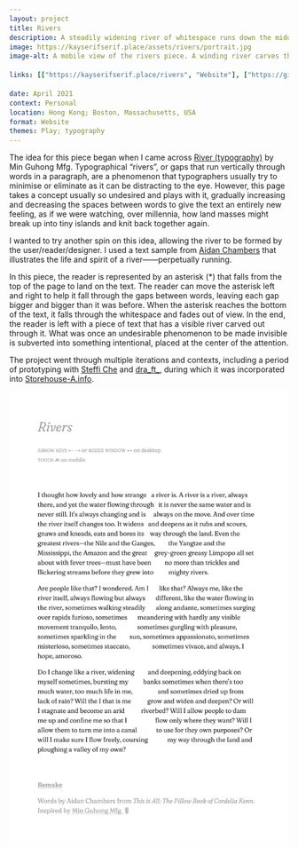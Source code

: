```yaml
---
layout: project
title: Rivers
description: A steadily widening river of whitespace runs down the middle of a text passage.
image: https://kayserifserif.place/assets/rivers/portrait.jpg
image-alt: A mobile view of the rivers piece. A winding river carves through the middle of the piece, narrow at first then wider and wider.

links: [["https://kayserifserif.place/rivers", "Website"], ["https://github.com/kayserifserif/rivers", "GitHub"]]

date: April 2021
context: Personal
location: Hong Kong; Boston, Massachusetts, USA
format: Website
themes: Play; typography
---
```


The idea for this piece began when I came across [River (typography)](https://products.minguhongmfg.com/river-typography/) by Min Guhong Mfg. Typographical “rivers”, or gaps that run vertically through words in a paragraph, are a phenomenon that typographers usually try to minimise or eliminate as it can be distracting to the eye. However, this page takes a concept usually so undesired and plays with it, gradually increasing and decreasing the spaces between words to give the text an entirely new feeling, as if we were watching, over millennia, how land masses might break up into tiny islands and knit back together again.

I wanted to try another spin on this idea, allowing the river to be formed by the user/reader/designer. I used a text sample from [Aidan Chambers](https://www.goodreads.com/quotes/131149-i-thought-how-lovely-and-how-strange-a-river-is) that illustrates the life and spirit of a river——perpetually running.

In this piece, the reader is represented by an asterisk (*) that falls from the top of the page to land on the text. The reader can move the asterisk left and right to help it fall through the gaps between words, leaving each gap bigger and bigger than it was before. When the asterisk reaches the bottom of the text, it falls through the whitespace and fades out of view. In the end, the reader is left with a piece of text that has a visible river carved out through it. What was once an undesirable phenomenon to be made invisible is subverted into something intentional, placed at the center of the attention.

The project went through multiple iterations and contexts, including a period of prototyping with [Steffi Che](https://steffiche.com/tagged/home) and [dra_ft_](https://dra-ft.site/), during which it was incorporated into [Storehouse-A.info](/work/storehouse-a.info/).

<div class="gallery">
  <div><img src="/assets/rivers/portrait.jpg" alt="A mobile view of the rivers piece. A winding river carves through the middle of the piece, narrow at first then wider and wider."></div>
</div>